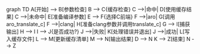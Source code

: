 graph TD
    A[开始] --> B[参数检查]
    B --> C{缓存检查}
    C -->|命中| D[使用缓存结果]
    C -->|未命中| E[准备编译参数]
    E --> F{选择C前端}
    F -->|aro| G[调用aro_translate_c]
    F -->|clang| H[准备clang参数并调用translate_c]
    G --> I[捕获输出]
    H --> I
    I --> J{是否成功?}
    J -->|失败| K[处理错误并退出]
    J -->|成功| L[写入缓存文件]
    L --> M[更新缓存清单]
    M --> N[输出结果]
    D --> N
    K --> Z[结束]
    N --> Z
